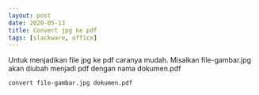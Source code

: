 ```yaml
---
layout: post
date: 2020-05-13
title: Convert jpg ke pdf
tags: [slackware, office]
---
```

Untuk menjadikan file jpg ke pdf caranya mudah. Misalkan file-gambar.jpg akan diubah menjadi pdf dengan nama dokumen.pdf
```bash
convert file-gambar.jpg dokumen.pdf
```
